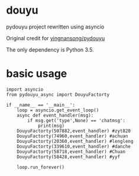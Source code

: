# douyu
pydouyu project rewritten using asyncio

Original credit for [yingnansong/pydouyu](https://github.com/yingnansong/pydouyu)

The only dependency is Python 3.5.

# basic usage
```
import asyncio
from pydouyu_async import DouyuFactorty

if __name__ == '__main__':
    loop = asyncio.get_event_loop()
    async def event_handler(msg):
        if msg.get('type',None) == 'chatmsg':
            print(msg)
    DouyuFactorty(507882,event_handler) #zyt820
    DouyuFactorty(74960,event_handler) #achuan
    DouyuFactorty(20360,event_handler) #lengleng
    DouyuFactorty(339610,event_handler) #danche
    DouyuFactorty(58718,event_handler) #Chuan
    DouyuFactorty(58428,event_handler) #yyf

    loop.run_forever()
```